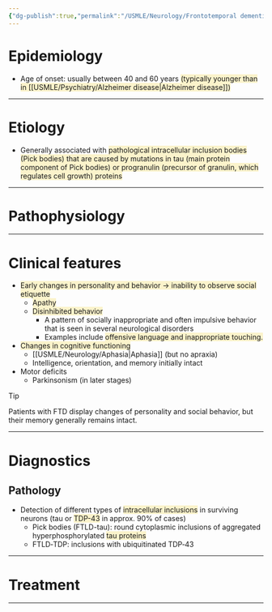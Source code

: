 ```yaml
---
{"dg-publish":true,"permalink":"/USMLE/Neurology/Frontotemporal dementia/"}
---
```


# Epidemiology
- Age of onset: usually between 40 and 60 years <span style="background:rgba(240, 200, 0, 0.2)">(typically younger than in [[USMLE/Psychiatry/Alzheimer disease\|Alzheimer disease]])</span>

---
# Etiology
- Generally associated with <span style="background:rgba(240, 200, 0, 0.2)">pathological intracellular inclusion bodies (Pick bodies) that are caused by mutations in tau (main protein component of Pick bodies) or progranulin (precursor of granulin, which regulates cell growth) proteins</span>

---
# Pathophysiology


---
# Clinical features
- <span style="background:rgba(240, 200, 0, 0.2)">Early changes in personality and behavior → inability to observe social etiquette</span>
	- <span style="background:rgba(240, 200, 0, 0.2)">Apathy</span>
	- <span style="background:rgba(240, 200, 0, 0.2)">Disinhibited behavior</span>
		- A pattern of socially inappropriate and often impulsive behavior that is seen in several neurological disorders
		- Examples include <span style="background:rgba(240, 200, 0, 0.2)">offensive language and inappropriate touching.</span>
- <span style="background:rgba(240, 200, 0, 0.2)">Changes in cognitive functioning</span>
	- [[USMLE/Neurology/Aphasia\|Aphasia]] (but no apraxia)
	- Intelligence, orientation, and memory initially intact
- Motor deficits
	- Parkinsonism (in later stages)

>[!tip] 
>Patients with FTD display changes of personality and social behavior, but their memory generally remains intact.

---
# Diagnostics
## Pathology
- Detection of different types of <span style="background:rgba(240, 200, 0, 0.2)">intracellular inclusions</span> in surviving neurons (tau or <span style="background:rgba(240, 200, 0, 0.2)">TDP-43</span> in approx. 90% of cases)
	- Pick bodies (FTLD-tau): round cytoplasmic inclusions of aggregated hyperphosphorylated <span style="background:rgba(240, 200, 0, 0.2)">tau proteins </span>
	- FTLD‑TDP: inclusions with ubiquitinated TDP‑43

---
# Treatment


---

